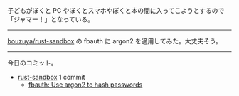 子どもがぼくと PC やぼくとスマホやぼくと本の間に入ってこようとするので「ジャマー！」となっている。

---

[bouzuya/rust-sandbox] の fbauth に argon2 を適用してみた。大丈夫そう。

---

今日のコミット。

- [rust-sandbox](https://github.com/bouzuya/rust-sandbox) 1 commit
  - [fbauth: Use argon2 to hash passwords](https://github.com/bouzuya/rust-sandbox/commit/0ca91d18514ec51e091f975491dfe9fda1224fa9)

[bouzuya/rust-sandbox]: https://github.com/bouzuya/rust-sandbox
